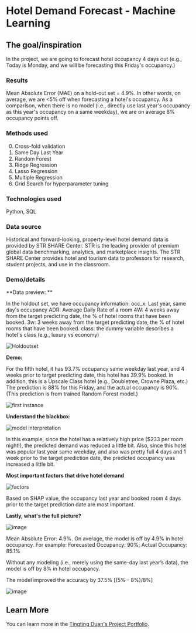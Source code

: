 # Hotel Demand Forecast - Machine Learning

## The goal/inspiration

In the project, we are going to forecast hotel occupancy 4 days out (e.g., Today is Monday, and we will be forecasting this Friday's occupancy.)

### Results

Mean Absolute Error (MAE) on a hold-out set = 4.9%. In other words, on average, we are <5% off when forecasting a hotel's occupancy. As a comparison, when there is no model (i.e., directly use last year's occupancy as this year's occupancy on a same weekday), we are on average 8% occupancy points off.

### Methods used

0) Cross-fold validation
1) Same Day Last Year
2) Random Forest
3) Ridge Regression
4) Lasso Regression
5) Multiple Regression
6) Grid Search for hyperparameter tuning

### Technologies used

Python, SQL

### Data source

Historical and forward-looking, property-level hotel demand data is provided by STR SHARE Center. STR is the leading provider of premium global data benchmarking, analytics, and marketplace insights. The STR SHARE Center provides hotel and tourism data to professors for research, student projects, and use in the classroom.

### Demo/details

**Data preview: **

In the holdout set, we have occupancy information: 
occ_x: Last year, same day's occupancy
ADR: Average Daily Rate of a room
4W: 4 weeks away from the target predicting date, the % of hotel rooms that have been booked.
3w: 3 weeks away from the target predicting date, the % of hotel rooms that have been booked.
class: the dummy variable describes a hotel's class (e.g., luxury vs economy) 

![Holdoutset](https://user-images.githubusercontent.com/44503223/123178699-5b0bc380-d44d-11eb-9c76-c2b592b9ffc3.png)

**Demo:**

For the fifth hotel, it has 93.7% occupancy same weekday last year, and 4 weeks prior to target predicting date, this hotel has 39.9% booked. In addition, this is a Upscale Class hotel (e.g., Doubletree, Crowne Plaza, etc.) The prediction is 88% for this Friday, and the actual occupancy is 90%. (This prediction is from trained Random Forest model.)

![first instance](https://user-images.githubusercontent.com/44503223/123179333-c6a26080-d44e-11eb-807c-9e7502c764f3.png)

**Understand the blackbox:**

![model interpretation](https://user-images.githubusercontent.com/44503223/123179469-13863700-d44f-11eb-868f-0fe297030c15.png)

In this example, since the hotel has a relatively high price ($233 per room night!), the predicted demand was reduced a little bit. Also, since this hotel was popular last year same weekday, and also was pretty full 4 days and 1 week prior to the target prediction date, the predicted occupancy was increased a little bit. 

**Most important factors that drive hotel demand**

![factors](https://user-images.githubusercontent.com/44503223/123179919-ef772580-d44f-11eb-8083-3b89f5d93a01.png)

Based on SHAP value, the occupancy last year and booked room 4 days prior to the target prediction date are most important. 

**Lastly, what's the full picture?**

![image](https://user-images.githubusercontent.com/44503223/123180188-68767d00-d450-11eb-82b8-ee9258598797.png)

Mean Absolute Error: 4.9%. On average, the model is off by 4.9% in hotel occupancy. For example: Forecasted Occupancy: 90%; Actual Occupancy: 85.1%

Without any modeling (i.e., merely using the same-day last year’s data), the model is off by 8% in hotel occupancy.

The model improved the accuracy by 37.5% [(5% - 8%)/8%]

![image](https://user-images.githubusercontent.com/44503223/123180207-70362180-d450-11eb-9eca-b85b8a933c19.png)


## Learn More

You can learn more in the [Tingting Duan's Project Portfolio](https://tingting0618.github.io).

